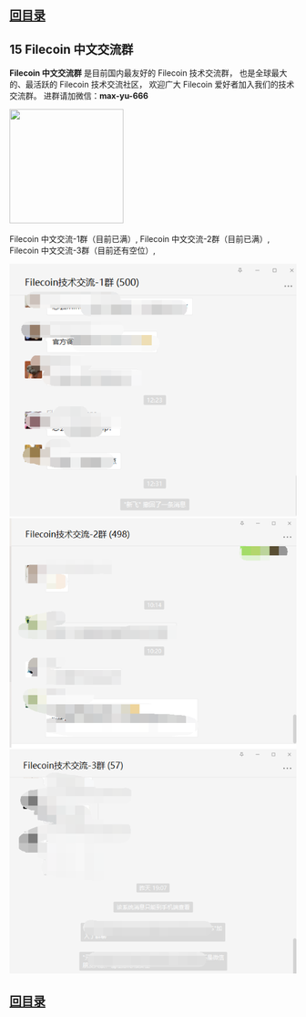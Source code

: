 ## [回目录](./README.md)

## 15 Filecoin 中文交流群

**Filecoin 中文交流群** 是目前国内最友好的 Filecoin 技术交流群，
也是全球最大的、最活跃的 Filecoin 技术交流社区，
欢迎广大 Filecoin 爱好者加入我们的技术交流群。
进群请加微信：**max-yu-666**

<img src="https://user-images.githubusercontent.com/1715211/97078045-9c787480-161b-11eb-89ab-54d73fcea9d5.jpg" width="200" height="200" />

Filecoin 中文交流-1群（目前已满）,
Filecoin 中文交流-2群（目前已满）,
Filecoin 中文交流-3群（目前还有空位）,


![Filecoin 中文交流-1群（目前已满）](./pictures/wechat_group_01.png)
![Filecoin 中文交流-2群（目前已满）](./pictures/wechat_group_02.png)
![Filecoin 中文交流-3群（目前还有空位）](./pictures/wechat_group_03.png)


## [回目录](./README.md)